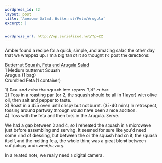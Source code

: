 ```yaml
--- 
wordpress_id: 22
layout: post
title: "Awesome Salad: Butternut/Feta/Arugula"
excerpt: |
  

wordpress_url: http://wp.serialized.net/?p=22
---
```

<p>Amber found a recipe for a quick, simple, and amazing salad the other day that we whipped up. I'm a big fan of it so thought I'd post the directions:</p>

<p><u>Butternut Squash, Feta and Arugula Salad</u><br />
1 Medium butternut Squash<br />
Arugula (1 bag)<br />
Crumbled Feta (1 container)</p>

<p>1) Peel and cube the squash into approx 3/4" cubes.<br />
2) Toss in a roasting pan (or 2, the squash should be all in 1 layer) with olive oil, then salt and pepper to taste.<br />
3) Roast in a 425 oven until crispy but not burnt. (35-40 mins) In retrospect, tossing around partway through would have been a nice addition.<br />
4) Toss with the feta and then toss in the Arugula. Serve.</p>

<p>We had a gap between 3 and 4, so I reheated the squash in a microwave just before assembling and serving. It seemed for sure like you'd need some kind of dressing, but between the oil the squash had on it, the squash itself, and the melting feta, the whole thing was a great blend between soft/crispy and sweet/savory.</p>

<p>In a related note, we really need a digital camera.</p>

